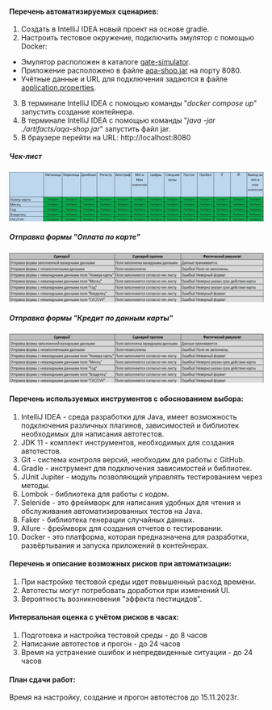#### **Перечень автоматизируемых сценариев:**
1. Создать в IntelliJ IDEA новый проект на основе gradle.
2. Настроить тестовое окружение, подключить эмулятор с помощью Docker:
  - Эмулятор расположен в каталоге [gate-simulator](https://github.com/netology-code/qa-diploma/tree/master/gate-simulator).
  - Приложение расположено в файле [aqa-shop.jar](https://github.com/netology-code/qa-diploma/blob/master/aqa-shop.jar) на порту 8080.
  -  Учётные данные и URL для подключения задаются в файле [application.properties](https://github.com/netology-code/qa-diploma/blob/master/application.properties).
3. В терминале IntelliJ IDEA с помощью команды "_docker compose up_" запустить создание контейнера. 
4. В терминале IntelliJ IDEA с помощью команды "_java -jar ./artifacts/aqa-shop.jar_" запустить файл jar.
5. В браузере перейти на URL: http://localhost:8080

##### **Чек-лист**
![Alt text](Checklist.jpg)

##### **Отправка формы "Оплата по карте"**
![Alt text](Map.jpg)

##### **Отправка формы "Кредит по данным карты"**
![Alt text](Credit.jpg)

#### **Перечень используемых инструментов с обоснованием выбора:**
1. IntelliJ IDEA - среда разработки для Java, имеет возможность подключения различных плагинов, зависимостей и библиотек необходимых для написания автотестов.
2. JDK 11 - комплект инструментов, необходимых для создания автотестов.
3. Git - система контроля версий, необходим для работы с GitHub.
4. Gradle - инструмент для подключения зависимостей и библиотек.
5. JUnit Jupiter - модуль позволяющий управлять тестированием через методы.
6. Lombok - библиотека для работы с кодом.
7. Selenide - это фреймворк для написания удобных для чтения и обслуживания автоматизированных тестов на Java.
8. Faker - библиотека генерации случайных данных.
9. Allure - фреймворк для создания отчетов о тестировании.
10. Docker -  это платформа, которая предназначена для разработки, развёртывания и запуска приложений в контейнерах.

#### **Перечень и описание возможных рисков при автоматизации:**
1. При настройке тестовой среды идет повышенный расход времени.
2. Автотесты могут потребовать доработки при изменений UI.
3. Вероятность возникновения "эффекта пестицидов".

#### **Интервальная оценка с учётом рисков в часах:**
1. Подготовка и настройка тестовой среды  - до 8 часов
2. Написание автотестов и прогон - до 24 часов
3. Время на устранение ошибок и непредвиденные ситуации - до 24 часов

#### **План сдачи работ:**
Время на настройку, создание и прогон автотестов до 15.11.2023г.

